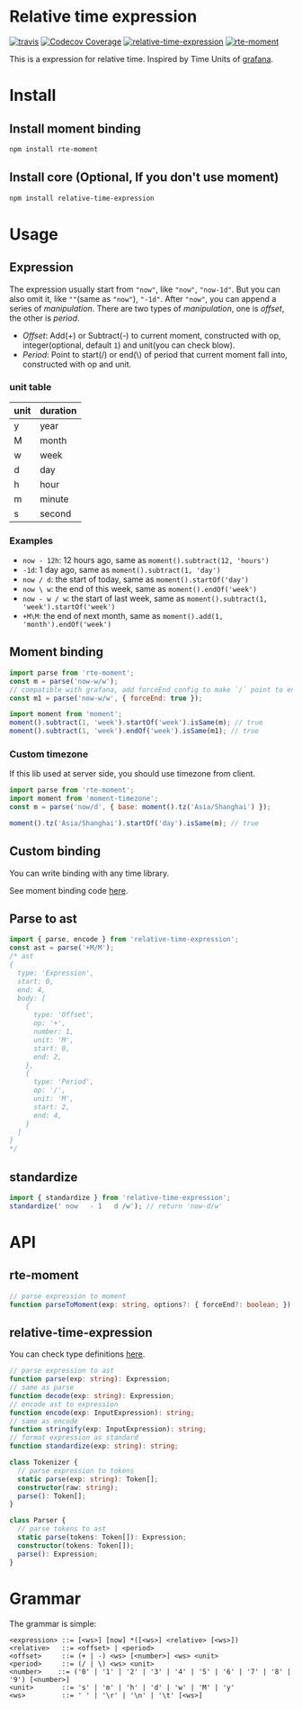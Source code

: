 # Relative time expression

[![travis](https://img.shields.io/travis/Frezc/relative-time-expression/master.svg?style=flat-square)](https://travis-ci.org/Frezc/relative-time-expression)
[![Codecov Coverage](https://img.shields.io/codecov/c/github/Frezc/relative-time-expression/master.svg?style=flat-square)](https://codecov.io/gh/Frezc/relative-time-expression/)
[![relative-time-expression](https://img.shields.io/npm/v/relative-time-expression.svg?style=flat-square)](https://www.npmjs.org/package/relative-time-expression)
[![rte-moment](https://img.shields.io/npm/v/rte-moment.svg?style=flat-square)](https://www.npmjs.org/package/rte-moment)

This is a expression for relative time. Inspired by Time Units of [grafana](https://grafana.com/).

# Install

## Install moment binding
```sh
npm install rte-moment
```

## Install core (Optional, If you don't use moment)
```sh
npm install relative-time-expression
```

# Usage

## Expression

The expression usually start from `"now"`, like `"now"`, `"now-1d"`. But you can also omit it, like `""`(same as `"now"`), `"-1d"`. After `"now"`, you can append a series of *manipulation*. There are two types of *manipulation*, one is *offset*, the other is *period*.

- *Offset*: Add(+) or Subtract(-) to current moment, constructed with op, integer(optional, default `1`) and unit(you can check blow).
- *Period*: Point to start(/) or end(\\) of period that current moment fall into, constructed with op and unit.

### unit table
|unit|duration| 
|---|-----|
| y | year |
| M | month |
| w | week |
| d | day |
| h | hour |
| m | minute |
| s | second |

### Examples

- `now - 12h`: 12 hours ago, same as `moment().subtract(12, 'hours')`
- `-1d`: 1 day ago, same as `moment().subtract(1, 'day')`
- `now / d`: the start of today, same as `moment().startOf('day')`
- `now \ w`: the end of this week, same as `moment().endOf('week')`
- `now - w / w`: the start of last week, same as `moment().subtract(1, 'week').startOf('week')`
- `+M\M`: the end of next month, same as `moment().add(1, 'month').endOf('week')`

## Moment binding
```javascript
import parse from 'rte-moment';
const m = parse('now-w/w');
// compatible with grafana, add forceEnd config to make `/` point to end of period
const m1 = parse('now-w/w', { forceEnd: true });

import moment from 'moment';
moment().subtract(1, 'week').startOf('week').isSame(m); // true
moment().subtract(1, 'week').endOf('week').isSame(m1); // true
```

### Custom timezone
If this lib used at server side, you should use timezone from client.
```javascript
import parse from 'rte-moment';
import moment from 'moment-timezone';
const m = parse('now/d', { base: moment().tz('Asia/Shanghai') });

moment().tz('Asia/Shanghai').startOf('day').isSame(m); // true
```

## Custom binding
You can write binding with any time library.

See moment binding code [here](https://github.com/Frezc/relative-time-expression/blob/master/packages/moment/src/index.ts).

## Parse to ast
```javascript
import { parse, encode } from 'relative-time-expression';
const ast = parse('+M/M');
/* ast
{
  type: 'Expression',
  start: 0,
  end: 4,
  body: [
    {
      type: 'Offset',
      op: '+',
      number: 1,
      unit: 'M',
      start: 0,
      end: 2,
    },
    {
      type: 'Period',
      op: '/',
      unit: 'M',
      start: 2,
      end: 4,
    }
  ]
}
*/
```

## standardize
```javascript
import { standardize } from 'relative-time-expression';
standardize(' now   - 1   d /w'); // return 'now-d/w'
```

# API

## rte-moment
```typescript
// parse expression to moment
function parseToMoment(exp: string, options?: { forceEnd?: boolean; }): moment.Moment;
```

## relative-time-expression
You can check type definitions [here](https://github.com/Frezc/relative-time-expression/blob/master/packages/core/src/interface.ts).
```typescript
// parse expression to ast
function parse(exp: string): Expression;
// same as parse
function decode(exp: string): Expression;
// encode ast to expression
function encode(exp: InputExpression): string;
// same as encode
function stringify(exp: InputExpression): string;
// format expression as standard
function standardize(exp: string): string;

class Tokenizer {
  // parse expression to tokens
  static parse(exp: string): Token[];
  constructor(raw: string);
  parse(): Token[];
}

class Parser {
  // parse tokens to ast
  static parse(tokens: Token[]): Expression;
  constructor(tokens: Token[]);
  parse(): Expression;
}
```

# Grammar

The grammar is simple:

```bnf
<expression> ::= [<ws>] [now] *([<ws>] <relative> [<ws>])
<relative>   ::= <offset> | <period>
<offset>     ::= (+ | -) <ws> [<number>] <ws> <unit>
<period>     ::= (/ | \) <ws> <unit>
<number>    ::= ('0' | '1' | '2' | '3' | '4' | '5' | '6' | '7' | '8' | '9') [<number>]
<unit>       ::= 's' | 'm' | 'h' | 'd' | 'w' | 'M' | 'y'
<ws>         ::= ' ' | '\r' | '\n' | '\t' [<ws>]
```

